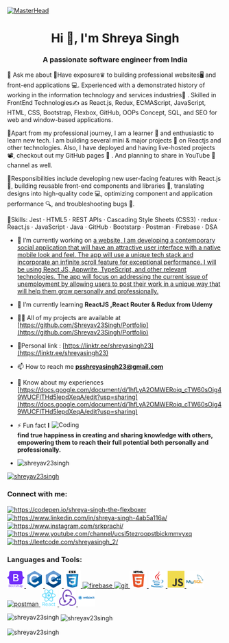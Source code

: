 [![MasterHead](https://camo.githubusercontent.com/5b1d292467a7b41f288e50d450674ef3cfb99862405c58b6d440957ae3519c22/68747470733a2f2f666972656261736573746f726167652e676f6f676c65617069732e636f6d2f76302f622f666c6578692d636f64696e672e61707073706f742e636f6d2f6f2f64656d706769372d35323066386435662d363364342d343435332d383832322d6462633134396165323766382e6769663f616c743d6d6564696126746f6b656e3d39316330633762322d393363332d343032392d623031312d316138373033633537333064)](https://rishavchanda.io)
<h1 align="center">Hi 👋, I'm Shreya Singh</h1>
<h3 align="center">A passionate software engineer from India</h3>
💬 Ask me about 
🔸Have exposure♛ to building professional websites🖥 and front-end applications 💻. Experienced with a demonstrated history of working in the information technology and services industries🏢 . Skilled in FrontEnd Technologies✍️ as React.js, Redux, ECMAScript, JavaScript, HTML, CSS, Bootstrap, Flexbox, GitHub, OOPs Concept, SQL, and SEO for web and window-based applications.

🔸Apart from my professional journey, I am a learner 📝 and enthusiastic to learn new tech. I am building several mini & major projects 💼 on Reactjs and other technologies. Also, I have deployed and having live-hosted projects 📽, checkout out my GitHub pages 📒 . And planning to share in YouTube 📲 channel as well.

🔸Responsibilities include developing new user-facing features with React.js 🚀, building reusable front-end components and libraries 🧱, translating designs into high-quality code 💻, optimizing component and application performance 🔍, and troubleshooting bugs 🐛.

🔸Skills: Jest · HTML5 · REST APIs · Cascading Style Sheets (CSS3) · redux · React.js · JavaScript · Java · GitHub · Bootstarp · Postman · Firebase · DSA


- 🔭 I’m currently working on [a website, I am developing a contemporary social application that will have an attractive user interface with a native mobile look and feel. The app will use a unique tech stack and incorporate an infinite scroll feature for exceptional performance. I will be using React JS, Appwrite, TypeScript, and other relevant technologies. The app will focus on addressing the current issue of unemployment by allowing users to post their work in a unique way that will help them grow personally and professionally.](https://github.com/Shreyav23Singh/Jobagram)

- 🌱 I’m currently learning **ReactJS ,React Router & Redux from Udemy**

- 👨‍💻 All of my projects are available at [https://github.com/Shreyav23Singh/Portfolio](https://github.com/Shreyav23Singh/Portfolio)
-  📝Personal link : [https://linktr.ee/shreyasingh23](https://linktr.ee/shreyasingh23)

- 📫 How to reach me **psshreyasingh23@gmail.com**

- 📄 Know about my experiences [https://docs.google.com/document/d/1hfLyA2OMWERoiq_cTW60sOig49WUCFITHd5lepdXeqA/edit?usp=sharing](https://docs.google.com/document/d/1hfLyA2OMWERoiq_cTW60sOig49WUCFITHd5lepdXeqA/edit?usp=sharing)

  <img align="right" alt="Coding" width="400" src="https://user-images.githubusercontent.com/75851313/151668395-5591532b-28da-46a6-9476-7c9694bcb60e.gif">

- ⚡ Fun fact **I find true happiness in creating and sharing knowledge with others, empowering them to reach their full potential both personally and professionally.**
- 
  <p align="left"> <img src="https://komarev.com/ghpvc/?username=shreyav23singh&label=Profile%20views&color=0e75b6&style=flat" alt="shreyav23singh" /> </p>

<p align="left"> <a href="https://github.com/ryo-ma/github-profile-trophy"><img src="https://github-profile-trophy.vercel.app/?username=shreyav23singh" alt="shreyav23singh" /></a> </p>

<h3 align="left">Connect with me:</h3>
<p align="left">
<a href="https://codepen.io/https://codepen.io/shreya-singh-the-flexboxer" target="blank"><img align="center" src="https://raw.githubusercontent.com/rahuldkjain/github-profile-readme-generator/master/src/images/icons/Social/codepen.svg" alt="https://codepen.io/shreya-singh-the-flexboxer" height="30" width="40" /></a>
<a href="https://linkedin.com/in/https://www.linkedin.com/in/shreya-singh-4ab5a116a/" target="blank"><img align="center" src="https://raw.githubusercontent.com/rahuldkjain/github-profile-readme-generator/master/src/images/icons/Social/linked-in-alt.svg" alt="https://www.linkedin.com/in/shreya-singh-4ab5a116a/" height="30" width="40" /></a>
<a href="https://instagram.com/https://www.instagram.com/srkprachi/" target="blank"><img align="center" src="https://raw.githubusercontent.com/rahuldkjain/github-profile-readme-generator/master/src/images/icons/Social/instagram.svg" alt="https://www.instagram.com/srkprachi/" height="30" width="40" /></a>
<a href="https://www.youtube.com/c/https://www.youtube.com/channel/ucsl5tezroopstbickmmvyxq" target="blank"><img align="center" src="https://raw.githubusercontent.com/rahuldkjain/github-profile-readme-generator/master/src/images/icons/Social/youtube.svg" alt="https://www.youtube.com/channel/ucsl5tezroopstbickmmvyxq" height="30" width="40" /></a>
<a href="https://www.leetcode.com/https://leetcode.com/shreyasingh_2/" target="blank"><img align="center" src="https://raw.githubusercontent.com/rahuldkjain/github-profile-readme-generator/master/src/images/icons/Social/leet-code.svg" alt="https://leetcode.com/shreyasingh_2/" height="30" width="40" /></a>
</p>

<h3 align="left">Languages and Tools:</h3>
<p align="left"> <a href="https://getbootstrap.com" target="_blank" rel="noreferrer"> <img src="https://raw.githubusercontent.com/devicons/devicon/master/icons/bootstrap/bootstrap-plain-wordmark.svg" alt="bootstrap" width="40" height="40"/> </a> <a href="https://www.cprogramming.com/" target="_blank" rel="noreferrer"> <img src="https://raw.githubusercontent.com/devicons/devicon/master/icons/c/c-original.svg" alt="c" width="40" height="40"/> </a> <a href="https://www.w3schools.com/cpp/" target="_blank" rel="noreferrer"> <img src="https://raw.githubusercontent.com/devicons/devicon/master/icons/cplusplus/cplusplus-original.svg" alt="cplusplus" width="40" height="40"/> </a> <a href="https://www.w3schools.com/css/" target="_blank" rel="noreferrer"> <img src="https://raw.githubusercontent.com/devicons/devicon/master/icons/css3/css3-original-wordmark.svg" alt="css3" width="40" height="40"/> </a> <a href="https://firebase.google.com/" target="_blank" rel="noreferrer"> <img src="https://www.vectorlogo.zone/logos/firebase/firebase-icon.svg" alt="firebase" width="40" height="40"/> </a> <a href="https://git-scm.com/" target="_blank" rel="noreferrer"> <img src="https://www.vectorlogo.zone/logos/git-scm/git-scm-icon.svg" alt="git" width="40" height="40"/> </a> <a href="https://www.w3.org/html/" target="_blank" rel="noreferrer"> <img src="https://raw.githubusercontent.com/devicons/devicon/master/icons/html5/html5-original-wordmark.svg" alt="html5" width="40" height="40"/> </a> <a href="https://www.java.com" target="_blank" rel="noreferrer"> <img src="https://raw.githubusercontent.com/devicons/devicon/master/icons/java/java-original.svg" alt="java" width="40" height="40"/> </a> <a href="https://developer.mozilla.org/en-US/docs/Web/JavaScript" target="_blank" rel="noreferrer"> <img src="https://raw.githubusercontent.com/devicons/devicon/master/icons/javascript/javascript-original.svg" alt="javascript" width="40" height="40"/> </a> <a href="https://www.mysql.com/" target="_blank" rel="noreferrer"> <img src="https://raw.githubusercontent.com/devicons/devicon/master/icons/mysql/mysql-original-wordmark.svg" alt="mysql" width="40" height="40"/> </a> <a href="https://postman.com" target="_blank" rel="noreferrer"> <img src="https://www.vectorlogo.zone/logos/getpostman/getpostman-icon.svg" alt="postman" width="40" height="40"/> </a> <a href="https://reactjs.org/" target="_blank" rel="noreferrer"> <img src="https://raw.githubusercontent.com/devicons/devicon/master/icons/react/react-original-wordmark.svg" alt="react" width="40" height="40"/> </a> <a href="https://redux.js.org" target="_blank" rel="noreferrer"> <img src="https://raw.githubusercontent.com/devicons/devicon/master/icons/redux/redux-original.svg" alt="redux" width="40" height="40"/> </a> <a href="https://webpack.js.org" target="_blank" rel="noreferrer"> <img src="https://raw.githubusercontent.com/devicons/devicon/d00d0969292a6569d45b06d3f350f463a0107b0d/icons/webpack/webpack-original-wordmark.svg" alt="webpack" width="40" height="40"/> </a> </p>

<p><img align="left" src="https://github-readme-stats.vercel.app/api/top-langs?username=shreyav23singh&show_icons=true&locale=en&layout=compact" alt="shreyav23singh" /></p>

<p>&nbsp;<img align="center" src="https://github-readme-stats.vercel.app/api?username=shreyav23singh&show_icons=true&locale=en" alt="shreyav23singh" /></p>

<p><img align="center" src="https://github-readme-streak-stats.herokuapp.com/?user=shreyav23singh&" alt="shreyav23singh" /></p>
